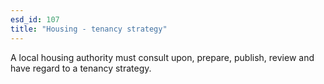 ```yaml
---
esd_id: 107
title: "Housing - tenancy strategy"
---
```


A local housing authority must consult upon, prepare, publish, review and have regard to a tenancy strategy.

